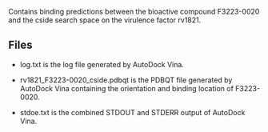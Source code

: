 Contains binding predictions between the bioactive compound F3223-0020 and the cside search space on the virulence factor rv1821.

## Files

- log.txt is the log file generated by AutoDock Vina.

- rv1821_F3223-0020_cside.pdbqt is the PDBQT file generated by AutoDock Vina containing the orientation and binding location of F3223-0020.

- stdoe.txt is the combined STDOUT and STDERR output of AutoDock Vina.

